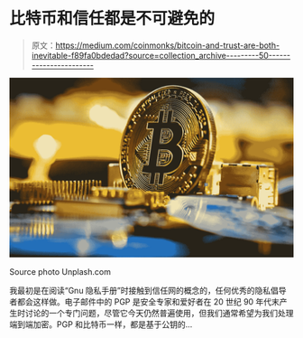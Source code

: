# 比特币和信任都是不可避免的

> 原文：<https://medium.com/coinmonks/bitcoin-and-trust-are-both-inevitable-f89fa0bdedad?source=collection_archive---------50----------------------->

![](img/a3a2e0c0f1a8ca755dfd22f1fcfd6b42.png)

Source photo Unplash.com

我最初是在阅读“Gnu 隐私手册”时接触到信任网的概念的，任何优秀的隐私倡导者都会这样做。电子邮件中的 PGP 是安全专家和爱好者在 20 世纪 90 年代末产生时讨论的一个专门问题，尽管它今天仍然普遍使用，但我们通常希望为我们处理端到端加密。PGP 和比特币一样，都是基于公钥的…